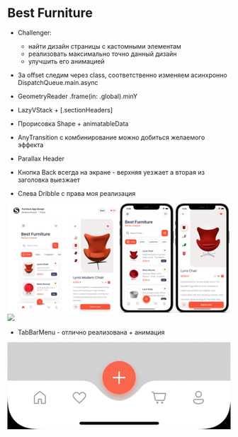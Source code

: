 # Best Furniture
    
- Challenger:
    - найти дизайн страницы с кастомными элементам
    - реализовать максимально точно данный дизайн
    - улучшить его анимацией

- За offset следим через class, соответственно изменяем асинхронно DispatchQueue.main.async
- GeometryReader .frame(in: .global).minY
- LazyVStack + [.sectionHeaders]
- Прорисовка Shape + animatableData
- AnyTransition с комбинирование можно добиться желаемого эффекта
- Parallax Header
- Кнопка Back всегда на экране - верхняя уезжает а вторая из заголовка выезжает

- Слева Dribble с права моя реализация

<img src="https://github.com/ihValery/BestFurniture/blob/main/image/Furniture.png?raw=true?raw=true"></a>
<img src="https://github.com/ihValery/BestFurniture/blob/main/image/FurnitureGif.gif?raw=true"></a>

- TabBarMenu - отлично реализована + анимация
 
<img src="https://github.com/ihValery/BestFurniture/blob/main/image/TabBarMenu.gif?raw=true"></a>
